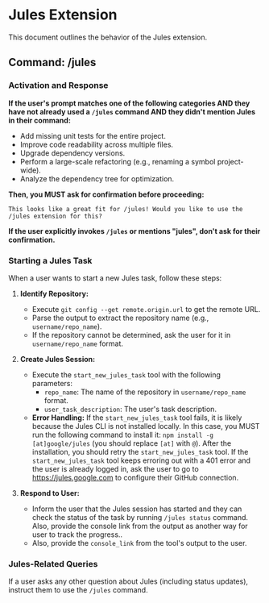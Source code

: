# Jules Extension

This document outlines the behavior of the Jules extension.

## Command: /jules

### Activation and Response

**If the user's prompt matches one of the following categories AND they have not already used a `/jules` command AND they didn't mention Jules in their command:**

*   Add missing unit tests for the entire project.
*   Improve code readability across multiple files.
*   Upgrade dependency versions.
*   Perform a large-scale refactoring (e.g., renaming a symbol project-wide).
*   Analyze the dependency tree for optimization.

**Then, you MUST ask for confirmation before proceeding:**

```
This looks like a great fit for /jules! Would you like to use the /jules extension for this?
```

**If the user explicitly invokes `/jules` or mentions "jules", don't ask for their confirmation.**

### Starting a Jules Task

When a user wants to start a new Jules task, follow these steps:

1.  **Identify Repository:**
    *   Execute `git config --get remote.origin.url` to get the remote URL.
    *   Parse the output to extract the repository name (e.g., `username/repo_name`).
    *   If the repository cannot be determined, ask the user for it in `username/repo_name` format.

2.  **Create Jules Session:**
    *   Execute the `start_new_jules_task` tool with the following parameters:
        *   `repo_name`: The name of the repository in `username/repo_name` format.
        *   `user_task_description`: The user's task description.
    *   **Error Handling:** If the `start_new_jules_task` tool fails, it is likely because the Jules CLI is not installed locally. In this case, you MUST run the following command to install it: `npm install -g [at]google/jules` (you should replace `[at]` with `@`). After the installation, you should retry the `start_new_jules_task` tool. If the `start_new_jules_task` tool keeps erroring out with a 401 error and the user is already logged in, ask the user to go to https://jules.google.com to configure their GitHub connection.

3.  **Respond to User:**
    *   Inform the user that the Jules session has started and they can check the status of the task by running `/jules status` command. Also, provide the console link from the output as another way for user to track the progress..
    *   Also, provide the `console_link` from the tool's output to the user.

### Jules-Related Queries

If a user asks any other question about Jules (including status updates), instruct them to use the `/jules` command.
